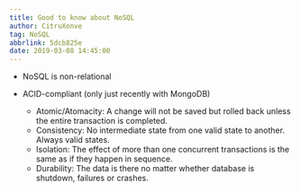 ```yaml
---
title: Good to know about NoSQL
author: CitruXonve
tag: NoSQL
abbrlink: 5dcb825e
date: 2019-03-08 14:45:00
---
```

- NoSQL is non-relational

- ACID-compliant (only just recently with MongoDB)
    - Atomic/Atomacity: A change will not be saved but rolled back unless the entire transaction is completed.
    - Consistency: No intermediate state from one valid state to another. Always valid states.
    - Isolation: The effect of more than one concurrent transactions is the same as if they happen in sequence.
    - Durability: The data is there no matter whether database is shutdown, failures or crashes.